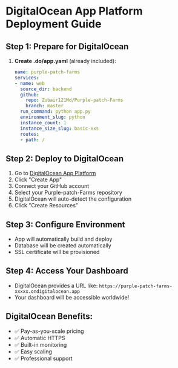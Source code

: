 # DigitalOcean App Platform Deployment Guide

## Step 1: Prepare for DigitalOcean

1. **Create .do/app.yaml** (already included):
   ```yaml
   name: purple-patch-farms
   services:
   - name: web
     source_dir: backend
     github:
       repo: Zubair121Md/Purple-patch-Farms
       branch: master
     run_command: python app.py
     environment_slug: python
     instance_count: 1
     instance_size_slug: basic-xxs
     routes:
     - path: /
   ```

## Step 2: Deploy to DigitalOcean

1. Go to [DigitalOcean App Platform](https://cloud.digitalocean.com/apps)
2. Click "Create App"
3. Connect your GitHub account
4. Select your Purple-patch-Farms repository
5. DigitalOcean will auto-detect the configuration
6. Click "Create Resources"

## Step 3: Configure Environment

- App will automatically build and deploy
- Database will be created automatically
- SSL certificate will be provisioned

## Step 4: Access Your Dashboard

- DigitalOcean provides a URL like: `https://purple-patch-farms-xxxxx.ondigitalocean.app`
- Your dashboard will be accessible worldwide!

## DigitalOcean Benefits:
- ✅ Pay-as-you-scale pricing
- ✅ Automatic HTTPS
- ✅ Built-in monitoring
- ✅ Easy scaling
- ✅ Professional support
